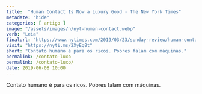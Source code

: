 ```yaml
---
title:  "Human Contact Is Now a Luxury Good - The New York Times"
metadate: "hide"
categories: [ artigo ]
image: "/assets/images/n/nyt-human-contact.webp"
verb: "Leia"
finalurl: "https://www.nytimes.com/2019/03/23/sunday-review/human-contact-luxury-screens.html"
visit: "https://nyti.ms/2XyEq8t"
short: "Contato humano é para os ricos. Pobres falam com máquinas."
permalink: /contato-luxo
permalink: /contato-luxo/
date: 2019-06-08 10:00
---
```

Contato humano é para os ricos. Pobres falam com máquinas.